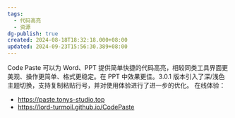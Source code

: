 ```yaml
---
tags:
  - 代码高亮
  - 资源
dg-publish: true
created: 2024-08-18T18:32:18.000+08:00
updated: 2024-09-23T15:56:30.389+08:00
---
```

Code Paste 可以为 Word、PPT 提供简单快捷的代码高亮，相较同类工具界面更美观、操作更简单、格式更稳定。在 PPT 中效果更佳。3.0.1 版本引入了深/浅色主题切换，支持复制粘贴行号，并对使用体验进行了进一步的优化。
在线体验：
- https://paste.tonys-studio.top 
- https://lord-turmoil.github.io/CodePaste